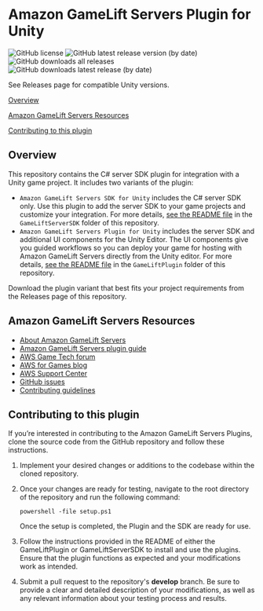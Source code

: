 # Amazon GameLift Servers Plugin for Unity


![GitHub license](https://img.shields.io/github/license/amazon-gamelift/amazon-gamelift-plugin-unity)
![GitHub latest release version (by date)](https://img.shields.io/github/v/release/amazon-gamelift/amazon-gamelift-plugin-unity)
![GitHub downloads all releases](https://img.shields.io/github/downloads/amazon-gamelift/amazon-gamelift-plugin-unity/total)
![GitHub downloads latest release (by date)](https://img.shields.io/github/downloads/amazon-gamelift/amazon-gamelift-plugin-unity/latest/total)

See Releases page for compatible Unity versions.

[Overview](#overview)

[Amazon GameLift Servers Resources](#amazon-gamelift-servers-resources)

[Contributing to this plugin](#contributing-to-this-plugin)


## Overview

This repository contains the C# server SDK plugin for integration with a Unity game project. It includes two variants of the plugin:

- `Amazon GameLift Servers SDK for Unity` includes the C# server SDK only. Use this plugin to add the server SDK to your game projects
  and customize your integration. For more details, [see the README file](./GameLiftServerSDK) in the `GameLiftServerSDK` folder of this repository.
- `Amazon GameLift Servers Plugin for Unity` includes the server SDK and additional UI components for the Unity Editor. The UI components
  give you guided workflows so you can deploy your game for hosting with Amazon GameLift Servers directly from the Unity editor.
  For more details, [see the README file](./GameLiftPlugin) in the `GameLiftPlugin` folder of this repository.

Download the plugin variant that best fits your project requirements from the Releases page of this repository.

## Amazon GameLift Servers Resources

* [About Amazon GameLift Servers](https://aws.amazon.com/gamelift/)
* [Amazon GameLift Servers plugin guide](https://docs.aws.amazon.com/gamelift/latest/developerguide/unity-plug-in.html)
* [AWS Game Tech forum](https://repost.aws/topics/TAo6ggvxz6QQizjo9YIMD35A/game-tech/c/amazon-gamelift)
* [AWS for Games blog](https://aws.amazon.com/blogs/gametech/)
* [AWS Support Center](https://console.aws.amazon.com/support/home)
* [GitHub issues](https://github.com/amazon-gamelift/amazon-gamelift-plugin-unity/issues)
* [Contributing guidelines](CONTRIBUTING.md)


## Contributing to this plugin

If you’re interested in contributing to the Amazon GameLift Servers Plugins, clone the source code from the GitHub repository and follow these instructions.
1. Implement your desired changes or additions to the codebase within the cloned repository.
2. Once your changes are ready for testing, navigate to the root directory of the repository and run the following command:

    ```
    powershell -file setup.ps1
    ```
   Once the setup is completed, the Plugin and the SDK are ready for use.
3. Follow the instructions provided in the README of either the GameLiftPlugin or GameLiftServerSDK to install and use the plugins. Ensure that the plugin functions as expected and your modifications work as intended.
4. Submit a pull request to the repository's **develop** branch. Be sure to provide a clear and detailed description of your modifications, as well as any relevant information about your testing process and results.
